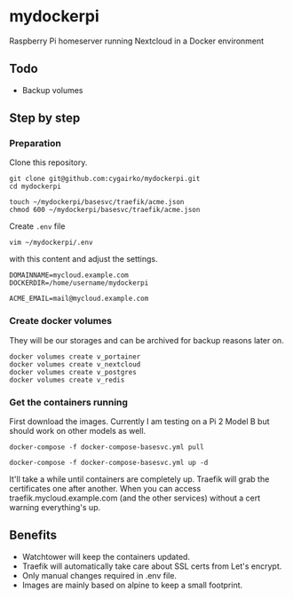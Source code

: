# mydockerpi
Raspberry Pi homeserver running Nextcloud in a Docker environment

## Todo
- Backup volumes

## Step by step
### Preparation
Clone this repository.
```
git clone git@github.com:cygairko/mydockerpi.git
cd mydockerpi
```
```
touch ~/mydockerpi/basesvc/traefik/acme.json
chmod 600 ~/mydockerpi/basesvc/traefik/acme.json
```

Create ```.env``` file
```
vim ~/mydockerpi/.env
```

with this content and adjust the settings.
```
DOMAINNAME=mycloud.example.com
DOCKERDIR=/home/username/mydockerpi

ACME_EMAIL=mail@mycloud.example.com
```

### Create docker volumes
They will be our storages and can be archived for backup reasons later on.
```
docker volumes create v_portainer
docker volumes create v_nextcloud
docker volumes create v_postgres
docker volumes create v_redis
```

### Get the containers running
First download the images. Currently I am testing on a Pi 2 Model B but should work on other models as well.
```
docker-compose -f docker-compose-basesvc.yml pull
```

```
docker-compose -f docker-compose-basesvc.yml up -d
```
It'll take a while until containers are completely up. Traefik will grab the certificates one after another. When you can access traefik.mycloud.example.com (and the other services) without a cert warning everything's up.

## Benefits
- Watchtower will keep the containers updated.
- Traefik will automatically take care about SSL certs from Let's encrypt.
- Only manual changes required in .env file.
- Images are mainly based on alpine to keep a small footprint.
